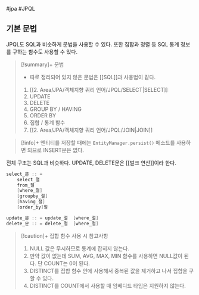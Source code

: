 #jpa #JPQL

## 기본 문법
JPQL도 SQL과 비슷하게 문법을 사용할 수 있다. 또한 집합과 정렬 등 SQL 통계 정보를 구하는 함수도 사용할 수 있다.

> [!summary]+ 문법
> + 따로 정리되어 있지 않은 문법은 [[SQL]]과 사용법이 같다.
> 1. [[2. Area/JPA/객체지향 쿼리 언어/JPQL/SELECT|SELECT]]
> 2. UPDATE
> 3. DELETE
> 4. GROUP BY / HAVING
> 5. ORDER BY
> 6. 집합 / 통계 함수
> 7. [[2. Area/JPA/객체지향 쿼리 언어/JPQL/JOIN|JOIN]]


> [!info]+ 
> 엔티티를 저장할 때에는 `EntityManager.persist()` 메소드를 사용하면 되므로 INSERT문은 없다.

전체 구조는 SQL과 비슷하다. UPDATE, DELETE문은 [[벌크 연산]]이라 한다.

```java
select_문 :: =
	select_절
	from_절
	[where_절]
	[groupby_절]
	[having_절]
	[order_by]절

update_문 :: = update_절  [where_절]
delete_문 :: = delete_절  [where_절]
```

> [!caution]+ 집합 함수 사용 시 참고사항
> 1. NULL 값은 무시하므로 통계에 잡히지 않는다.
> 2. 만약 값이 없는데 SUM, AVG, MAX, MIN 함수를 사용하면 NULL값이 된다. 단 COUNT는 0이 된다.
> 3. DISTINCT를 집합 함수 안에 사용해서 중복된 값을 제거하고 나서 집합을 구할 수 있다.
> 4. DISTINCT를 COUNT에서 사용할 때 임베디드 타입은 지원하지 않는다.